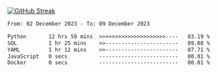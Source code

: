 [![GitHub Streak](https://streak-stats.demolab.com?user=renren-017&theme=sea&hide_border=true&background=DD272700)](https://git.io/streak-stats)

<!--START_SECTION:waka-->

```txt
From: 02 December 2023 - To: 09 December 2023

Python       12 hrs 59 mins  >>>>>>>>>>>>>>>>>>>>>----   83.19 %
SQL          1 hr 25 mins    >>-----------------------   09.08 %
YAML         1 hr 12 mins    >>-----------------------   07.71 %
JavaScript   0 secs          -------------------------   00.01 %
Docker       0 secs          -------------------------   00.01 %
```

<!--END_SECTION:waka-->
